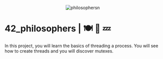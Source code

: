 <div align="center">

![philosophersn](https://github.com/carlosrocha-dev/42_philosophers/assets/3737837/f1851fb8-eeef-4683-8041-4f0a0ea56fcb)

</div>

# 42_philosophers | 🍽️ 💭 💤
In this project, you will learn the basics of threading a process. You will see how to create threads and you will discover mutexes.
